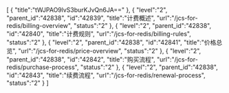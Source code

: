 [
	{
		"title":"tWJPAO9lvS3burKJvQn6JA=="
	},
	{
		"level":"2",
		"parent_id":"42838",
		"id":"42839",
		"title":"计费概述",
		"url":"/jcs-for-redis/billing-overview",
		"status":"2"
	},
	{
		"level":"2",
		"parent_id":"42838",
		"id":"42840",
		"title":"计费规则",
		"url":"/jcs-for-redis/billing-rules",
		"status":"2"
	},
	{
		"level":"2",
		"parent_id":"42838",
		"id":"42841",
		"title":"价格总览",
		"url":"/jcs-for-redis/price-overview",
		"status":"2"
	},
	{
		"level":"2",
		"parent_id":"42838",
		"id":"42842",
		"title":"购买流程",
		"url":"/jcs-for-redis/purchase-process",
		"status":"2"
	},
	{
		"level":"2",
		"parent_id":"42838",
		"id":"42843",
		"title":"续费流程",
		"url":"/jcs-for-redis/renewal-process",
		"status":"2"
	}
]